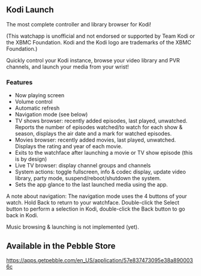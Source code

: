 ## Kodi Launch

The most complete controller and library browser for Kodi!

(This watchapp is unofficial and not endorsed or supported by Team Kodi or the XBMC Foundation.
Kodi and the Kodi logo are trademarks of the XBMC Foundation.)

Quickly control your Kodi instance, browse your video library and PVR channels, and launch your media from your wrist!

### Features
- Now playing screen
- Volume control
- Automatic refresh
- Navigation mode (see below)
- TV shows browser: recently added episodes, last played, unwatched. Reports the number of episodes watched/to watch for each show & season, displays the air date and a mark for watched episodes.
- Movies browser: recently added movies, last played, unwatched. Displays the rating and year of each movie.
- Exits to the watchface after launching a movie or TV show episode (this is by design)
- Live TV browser: display channel groups and channels
- System actions: toggle fullscreen, info & codec display, update video library, party mode, suspend/reboot/shutdown the system.
- Sets the app glance to the last launched media using the app.

A note about navigation:
The navigation mode uses the 4 buttons of your watch. Hold Back to return to your watchface.
Double-click the Select button to perform a selection in Kodi, double-click the Back button to go back in Kodi.


Music browsing & launching is not implemented (yet).

## Available in the Pebble Store

https://apps.getpebble.com/en_US/application/57e837473095e38a8900036c
